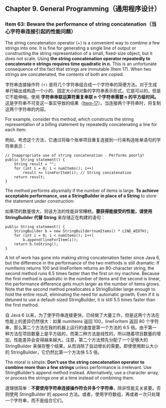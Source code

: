 ## Chapter 9. General Programming（通用程序设计）

### Item 63: Beware the performance of string concatenation（当心字符串连接引起的性能问题）

The string concatenation operator (+) is a convenient way to combine a few strings into one. It is fine for generating a single line of output or constructing the string representation of a small, fixed-size object, but it does not scale. Using **the string concatenation operator repeatedly to concatenate n strings requires time quadratic in n.** This is an unfortunate consequence of the fact that strings are immutable (Item 17). When two strings are concatenated, the contents of both are copied.

字符串连接操作符 `(+)` 是将几个字符串组合成一个字符串的简便方法。对于生成单行输出或构造一个小的、固定大小的对象的字符串表示形式，它是可以的，但是它不能伸缩。使用 **字符串串联运算符重复串联 n 个字符串需要 n 的平方级时间。** 这是字符串不可变这一事实导致的结果（[Item-17](/Chapter-4/Chapter-4-Item-17-Minimize-mutability.md)）。当连接两个字符串时，将复制这两个字符串的内容。

For example, consider this method, which constructs the string representation of a billing statement by repeatedly concatenating a line for each item:

例如，考虑这个方法，它通过将每个账单项目重复连接到一行来构造账单语句的字符串表示：

```
// Inappropriate use of string concatenation - Performs poorly!
public String statement() {
    String result = "";
    for (int i = 0; i < numItems(); i++)
        result += lineForItem(i); // String concatenation
    return result;
}
```

The method performs abysmally if the number of items is large. **To achieve acceptable performance, use a StringBuilder in place of a String** to store the statement under construction:

如果项的数量很大，则该方法的性能非常糟糕。**要获得能接受的性能，请使用 StringBuilder 代替 String** 来存储正在构建的语句：

```
public String statement() {
    StringBuilder b = new StringBuilder(numItems() * LINE_WIDTH);
    for (int i = 0; i < numItems(); i++)
        b.append(lineForItem(i));
    return b.toString();
}
```

A lot of work has gone into making string concatenation faster since Java 6, but the difference in the performance of the two methods is still dramatic: If numItems returns 100 and lineForItem returns an 80-character string, the second method runs 6.5 times faster than the first on my machine. Because the first method is quadratic in the number of items and the second is linear, the performance difference gets much larger as the number of items grows. Note that the second method preallocates a StringBuilder large enough to hold the entire result, eliminating the need for automatic growth. Even if it is detuned to use a default-sized StringBuilder, it is still 5.5 times faster than the first method.

自 Java 6 以来，为了使字符串连接更快，已经做了大量工作，但是这两个方法在性能上的差异仍然很大：如果 numItems 返回 100，lineForItem 返回 80 个字符串，那么第二个方法在我的机器上运行的速度是第一个方法的 6.5 倍。由于第一种方法在项目数量上是平方级的，而第二种方法是线性的，所以随着项目数量的增加，性能差异会变得越来越大。注意，第二个方法预先分配了一个足够大的 StringBuilder 来保存整个结果，从而消除了自动增长的需要。即使使用默认大小的 StringBuilder，它仍然比第一个方法快 5.5 倍。

The moral is simple: **Don’t use the string concatenation operator to combine more than a few strings** unless performance is irrelevant. Use StringBuilder’s append method instead. Alternatively, use a character array, or process the strings one at a time instead of combining them.

道理很简单：**不要使用字符串连接操作符合并多个字符串**，除非性能无关紧要。否则使用 StringBuilder 的 append 方法。或者，使用字符数组，再或者一次只处理一个字符串，而不是组合它们。

